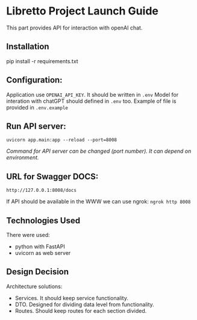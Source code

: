 
# Libretto Project Launch Guide
This part provides API for interaction with openAI chat.   

## Installation
pip install -r requirements.txt

## Configuration: 
Application use `OPENAI_API_KEY`. It should be written in `.env`
Model for interation with chatGPT should defined in `.env` too. 
Example of file is provided in `.env.example`

## Run API server: 
```shell 
uvicorn app.main:app --reload --port=8008
```
*Command for API server can be changed (port number). It can depend on environment.* 

## URL for Swagger DOCS: 
```http://127.0.0.1:8008/docs```

If API should be available in the WWW we can use ngrok: 
```ngrok http 8008```


## Technologies Used

 There were used: 
 - python with FastAPI
 - uvicorn as web server

## Design Decision
Architecture solutions: 
 - Services. It should keep service functionality.  
 - DTO. Designed for dividing data level from functionality.  
 - Routes. Should keep routes for each section divided.  
